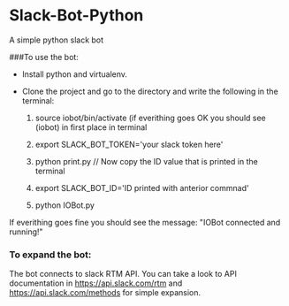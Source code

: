 # Slack-Bot-Python
A simple python slack bot

###To use the bot:

- Install python and virtualenv.

- Clone the project and go to the directory and write the following in the terminal:

  1. source iobot/bin/activate  (if everithing goes OK you should see (iobot) in first place in terminal

  2. export SLACK_BOT_TOKEN='your slack token here'

  3. python print.py                   // Now copy the ID value that is printed in the terminal

  4. export SLACK_BOT_ID='ID printed with anterior commnad'

  5. python IOBot.py

If everithing goes fine you should see the message: "IOBot connected and running!"


### To expand the bot:

The bot connects to slack RTM API. You can take a look to API documentation in https://api.slack.com/rtm and https://api.slack.com/methods
for simple expansion.

